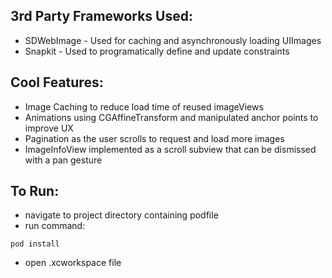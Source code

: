 ## 3rd Party Frameworks Used:
- SDWebImage - Used for caching and asynchronously loading UIImages
- Snapkit - Used to programatically define and update constraints 

## Cool Features:
- Image Caching to reduce load time of reused imageViews
- Animations using CGAffineTransform and manipulated anchor points to improve UX
- Pagination as the user scrolls to request and load more images
- ImageInfoView implemented as a scroll subview that can be dismissed with a pan gesture


## To Run:
- navigate to project directory containing podfile
- run command:
```
pod install

```
- open .xcworkspace file
